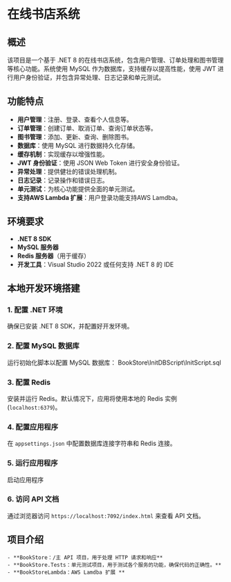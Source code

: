 # 在线书店系统

## 概述
该项目是一个基于 .NET 8 的在线书店系统，包含用户管理、订单处理和图书管理等核心功能。系统使用 MySQL 作为数据库，支持缓存以提高性能，使用 JWT 进行用户身份验证，并包含异常处理、日志记录和单元测试。

## 功能特点
- **用户管理**：注册、登录、查看个人信息等。
- **订单管理**：创建订单、取消订单、查询订单状态等。
- **图书管理**：添加、更新、查询、删除图书。
- **数据库**：使用 MySQL 进行数据持久化存储。
- **缓存机制**：实现缓存以增强性能。
- **JWT 身份验证**：使用 JSON Web Token 进行安全身份验证。
- **异常处理**：提供健壮的错误处理机制。
- **日志记录**：记录操作和错误日志。
- **单元测试**：为核心功能提供全面的单元测试。
- **支持AWS Lambda 扩展**：用户登录功能支持AWS Lamdba。

## 环境要求
- **.NET 8 SDK**
- **MySQL 服务器**
- **Redis 服务器**（用于缓存）
- **开发工具**：Visual Studio 2022 或任何支持 .NET 8 的 IDE

## 本地开发环境搭建

### 1. 配置 .NET 环境
确保已安装 .NET 8 SDK，并配置好开发环境。

### 2. 配置 MySQL 数据库
运行初始化脚本以配置 MySQL 数据库： BookStore\InitDBScript\InitScript.sql


### 3. 配置 Redis
安装并运行 Redis。默认情况下，应用将使用本地的 Redis 实例 (`localhost:6379`)。

### 4. 配置应用程序
在 `appsettings.json` 中配置数据库连接字符串和 Redis 连接。

### 5. 运行应用程序
启动应用程序

### 6. 访问 API 文档
通过浏览器访问 `https://localhost:7092/index.html` 来查看 API 文档。

## 项目介绍
	- **BookStore：/主 API 项目，用于处理 HTTP 请求和响应**
	- **BookStore.Tests：单元测试项目，用于测试各个服务的功能，确保代码的正确性。**
	- **BookStoreLambda：AWS Lamdba 扩展 **
